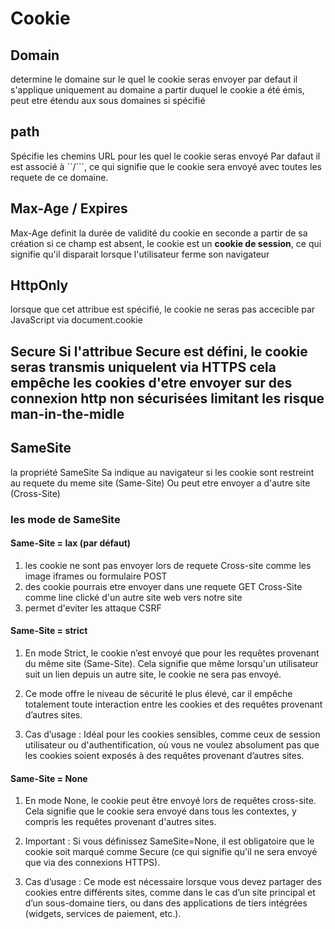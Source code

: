 # Cookie

## Domain 
determine le domaine sur le quel le cookie seras envoyer par defaut il s'applique uniquement au domaine a partir duquel le cookie a été émis, peut etre étendu aux sous domaines si spécifié 

## path 
Spécifie les chemins URL pour les quel le cookie seras envoyé Par dafaut il est associé à ``/```, ce qui signifie que le cookie sera envoyé avec toutes les requete de ce domaine.

## Max-Age / Expires 

Max-Age definit la durée de validité du cookie en seconde a partir de sa création si ce champ est absent, le cookie est un **cookie de session**, ce qui signifie qu'il disparait lorsque l'utilisateur ferme son navigateur 

## HttpOnly 
lorsque que cet attribue est spécifié, le cookie ne seras pas accecible par JavaScript via document.cookie 

## Secure Si l'attribue Secure est défini, le cookie seras transmis uniquelent via HTTPS cela empêche les cookies d'etre envoyer sur des connexion http non sécurisées limitant les risque man-in-the-midle

## SameSite 

la propriété SameSite Sa indique au navigateur si les cookie sont restreint au requete du meme site (Same-Site)
Ou peut etre envoyer a d'autre site (Cross-Site)

### les mode de SameSite
#### Same-Site = lax (par défaut)
1. les cookie ne sont pas envoyer lors de requete Cross-site comme les image iframes ou formulaire POST 
2. des cookie pourrais etre envoyer dans une requete GET Cross-Site comme line clické d'un autre site web vers notre site 
3. permet d'eviter les attaque CSRF

#### Same-Site = strict 
1. En mode Strict, le cookie n’est envoyé que pour les requêtes provenant du même site (Same-Site). Cela signifie que même lorsqu'un utilisateur suit un lien depuis un autre site, le cookie ne sera pas envoyé.

2. Ce mode offre le niveau de sécurité le plus élevé, car il empêche totalement toute interaction entre les cookies et des requêtes provenant d’autres sites.

3. Cas d’usage : Idéal pour les cookies sensibles, comme ceux de session utilisateur ou d'authentification, où vous ne voulez absolument pas que les cookies soient exposés à des requêtes provenant d’autres sites.

#### Same-Site = None 

1. En mode None, le cookie peut être envoyé lors de requêtes cross-site. Cela signifie que le cookie sera envoyé dans tous les contextes, y compris les requêtes provenant d'autres sites.

2. Important : Si vous définissez SameSite=None, il est obligatoire que le cookie soit marqué comme Secure (ce qui signifie qu'il ne sera envoyé que via des connexions HTTPS).

3. Cas d’usage : Ce mode est nécessaire lorsque vous devez partager des cookies entre différents sites, comme dans le cas d’un site principal et d’un sous-domaine tiers, ou dans des applications de tiers intégrées (widgets, services de paiement, etc.).


